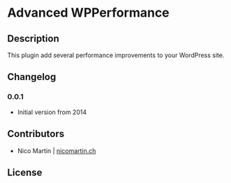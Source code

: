 # Advanced WPPerformance

## Description
This plugin add several performance improvements to your WordPress site.

## Changelog

### 0.0.1
* Initial version from 2014

## Contributors
* Nico Martin | [nicomartin.ch](https://www.nicomartin.ch)

## License
